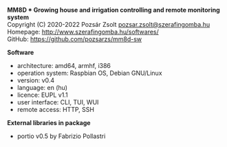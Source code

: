 **MM8D * Growing house and irrigation controlling and remote monitoring system**  
Copyright (C) 2020-2022 Pozsár Zsolt <pozsar.zsolt@szerafingomba.hu>  
Homepage: <http://www.szerafingomba.hu/softwares/>  
GitHub: <https://github.com/pozsarzs/mm8d-sw>

**Software**

 - architecture:       amd64, armhf, i386
 - operation system:   Raspbian OS, Debian GNU/Linux
 - version:            v0.4
 - language:           en (hu)
 - licence:            EUPL v1.1
 - user interface:     CLI, TUI, WUI
 - remote access:      HTTP, SSH

**External libraries in package**

 - portio v0.5 by Fabrizio Pollastri
